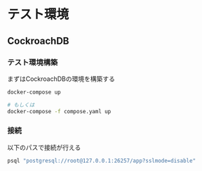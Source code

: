 # テスト環境

## CockroachDB

### テスト環境構築

まずはCockroachDBの環境を構築する

```sh
docker-compose up

# もしくは
docker-compose -f compose.yaml up
```

### 接続

以下のパスで接続が行える

```sh
psql "postgresql://root@127.0.0.1:26257/app?sslmode=disable"
```
